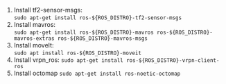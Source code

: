 1) Install tf2-sensor-msgs: \
`sudo apt-get install ros-${ROS_DISTRO}-tf2-sensor-msgs`
2) Install mavros: \
`sudo apt-get install ros-${ROS_DISTRO}-mavros ros-${ROS_DISTRO}-mavros-extras ros-${ROS_DISTRO}-mavros-msgs`
3) Install moveIt: \
`sudo apt install ros-${ROS_DISTRO}-moveit` 
4) Install vrpn_ros:
` sudo apt-get install ros-${ROS_DISTRO}-vrpn-client-ros `
5) Install octomap
`sudo apt-get install ros-noetic-octomap`

